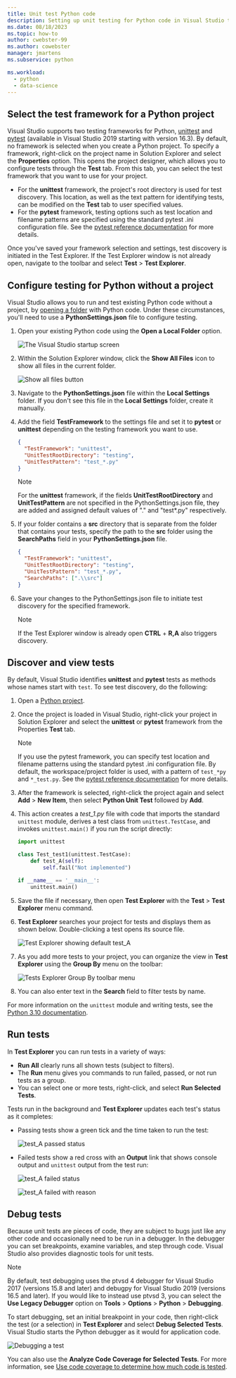 ```yaml
---
title: Unit test Python code
description: Setting up unit testing for Python code in Visual Studio takes full advantage of Test Explorer features to discover, run, and debug tests.
ms.date: 08/18/2023
ms.topic: how-to
author: cwebster-99
ms.author: cowebster
manager: jmartens
ms.subservice: python

ms.workload:
  - python
  - data-science
---
```


## Select the test framework for a Python project

Visual Studio supports two testing frameworks for Python, [unittest](https://docs.python.org/3/library/unittest.html) and [pytest](https://pytest.org/en/latest/) (available in Visual Studio 2019 starting with version 16.3). By default, no framework is selected when you create a Python project. To specify a framework, right-click on the project name in Solution Explorer and select the **Properties** option. This opens the project designer, which allows you to configure tests through the **Test** tab. From this tab, you can select the test framework that you want to use for your project.

- For the **unittest** framework, the project's root directory is used for test discovery. This location, as well as the text pattern for identifying tests, can be modified on the **Test** tab to user specified values.
- For the **pytest** framework, testing options such as test location and filename patterns are specified using the standard pytest .ini configuration file. See the [pytest reference documentation](https://docs.pytest.org/en/latest/reference.html#ini-options-ref) for more details.

Once you've saved your framework selection and settings, test discovery is initiated in the Test Explorer. If the Test Explorer window is not already open, navigate to the toolbar and select **Test** > **Test Explorer**.

## Configure testing for Python without a project

Visual Studio allows you to run and test existing Python code without a project, by [opening a folder](../../quickstart-05-python-visual-studio-open-folder.md) with Python code. Under these circumstances, you'll need to use a **PythonSettings.json** file to configure testing.

1. Open your existing Python code using the **Open a Local Folder** option.

   ![The Visual Studio startup screen](../../media/quickstart-open-folder/01-open-local-folder.png)

1. Within the Solution Explorer window, click the **Show All Files** icon to show all files in the current folder.

   ![Show all files button](../../media/unit-test-show-files.png)

1. Navigate to the **PythonSettings.json** file within the **Local Settings** folder. If you don't see this file in the **Local Settings** folder, create it manually.
1. Add the field **TestFramework** to the settings file and set it to **pytest** or **unittest** depending on the testing framework you want to use.

   ```json
   {
     "TestFramework": "unittest",
     "UnitTestRootDirectory": "testing",
     "UnitTestPattern": "test_*.py"
   }
   ```

   > [!Note]
   > For the **unittest** framework, if the fields **UnitTestRootDirectory** and **UnitTestPattern** are not specified in the PythonSettings.json file, they are added and assigned default values of "." and "test\*.py" respectively.

1. If your folder contains a **src** directory that is separate from the folder that contains your tests, specify the path to the **src** folder using the **SearchPaths** field in your **PythonSettings.json** file.

   ```json
   {
     "TestFramework": "unittest",
     "UnitTestRootDirectory": "testing",
     "UnitTestPattern": "test_*.py",
     "SearchPaths": [".\\src"]
   }
   ```

1. Save your changes to the PythonSettings.json file to initiate test discovery for the specified framework.
   > [!Note]
   > If the Test Explorer window is already open **CTRL** + **R,A** also triggers discovery.

## Discover and view tests

By default, Visual Studio identifies **unittest** and **pytest** tests as methods whose names start with `test`. To see test discovery, do the following:

1. Open a [Python project](../../managing-python-projects-in-visual-studio.md).

1. Once the project is loaded in Visual Studio, right-click your project in Solution Explorer and select the **unittest** or **pytest** framework from the Properties **Test** tab.

   > [!Note]
   > If you use the pytest framework, you can specify test location and filename patterns using the standard pytest .ini configuration file. By default, the workspace/project folder is used, with a pattern of `test_*py` and `*_test.py`. See the [pytest reference documentation](https://docs.pytest.org/en/latest/reference.html#ini-options-ref) for more details.

1. After the framework is selected, right-click the project again and select **Add** > **New Item**, then select **Python Unit Test** followed by **Add**.

1. This action creates a _test_1.py_ file with code that imports the standard `unittest` module, derives a test class from `unittest.TestCase`, and invokes `unittest.main()` if you run the script directly:

   ```python
   import unittest

   class Test_test1(unittest.TestCase):
       def test_A(self):
           self.fail("Not implemented")

   if __name__ == '__main__':
       unittest.main()
   ```

1. Save the file if necessary, then open **Test Explorer** with the **Test** > **Test Explorer** menu command.

1. **Test Explorer** searches your project for tests and displays them as shown below. Double-clicking a test opens its source file.

   ![Test Explorer showing default test_A](../../media/unit-test-a-2.png)

1. As you add more tests to your project, you can organize the view in **Test Explorer** using the **Group By** menu on the toolbar:

   ![Tests Explorer Group By toolbar menu](../../media/unit-test-group-menu-2.png)

1. You can also enter text in the **Search** field to filter tests by name.

For more information on the `unittest` module and writing tests, see the [Python 3.10 documentation](https://docs.python.org/3.10/library/unittest.html).

## Run tests

In **Test Explorer** you can run tests in a variety of ways:

- **Run All** clearly runs all shown tests (subject to filters).
- The **Run** menu gives you commands to run failed, passed, or not run tests as a group.
- You can select one or more tests, right-click, and select **Run Selected Tests**.

Tests run in the background and **Test Explorer** updates each test's status as it completes:

- Passing tests show a green tick and the time taken to run the test:

  ![test_A passed status](../../media/unit-test-A-pass.png)

- Failed tests show a red cross with an **Output** link that shows console output and `unittest` output from the test run:

  ![test_A failed status](../../media/unit-test-A-fail.png)

  ![test_A failed with reason](../../media/unit-test-A-fail-reason.png)

## Debug tests

Because unit tests are pieces of code, they are subject to bugs just like any other code and occasionally need to be run in a debugger. In the debugger you can set breakpoints, examine variables, and step through code. Visual Studio also provides diagnostic tools for unit tests.

> [!Note]
> By default, test debugging uses the ptvsd 4 debugger for Visual Studio 2017 (versions 15.8 and later) and debugpy for Visual Studio 2019 (versions 16.5 and later). If you would like to instead use ptvsd 3, you can select the **Use Legacy Debugger** option on **Tools** > **Options** > **Python** > **Debugging**.

To start debugging, set an initial breakpoint in your code, then right-click the test (or a selection) in **Test Explorer** and select **Debug Selected Tests**. Visual Studio starts the Python debugger as it would for application code.

![Debugging a test](../../media/unit-test-debugging.png)

You can also use the **Analyze Code Coverage for Selected Tests**. For more information, see [Use code coverage to determine how much code is tested](../../../test/using-code-coverage-to-determine-how-much-code-is-being-tested.md).
